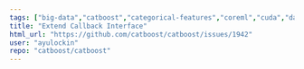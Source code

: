 ```yaml
---
tags: ["big-data","catboost","categorical-features","coreml","cuda","data-mining","data-science","decision-trees","gbdt","gbm","gpu","gpu-computing","gradient-boosting","kaggle","machine-learning","python","r","tutorial"]
title: "Extend Callback Interface"
html_url: "https://github.com/catboost/catboost/issues/1942"
user: "ayulockin"
repo: "catboost/catboost"
---
```


